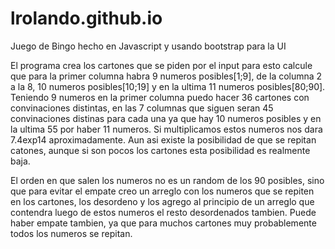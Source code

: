 # lrolando.github.io
Juego de Bingo hecho en Javascript y usando bootstrap para la UI

El programa crea los cartones que se piden por el input 
para esto calcule que para la primer columna habra 9 numeros posibles[1;9],
de la columna 2 a la 8, 10 numeros posibles[10;19] y en la ultima 11 numeros posibles[80;90].
Teniendo 9 numeros en la primer columna puedo hacer 36 cartones con convinaciones distintas,
en las 7 columnas que siguen seran 45 convinaciones distinas para cada una ya que hay 10 numeros posibles y en la ultima 
55 por haber 11 numeros. Si multiplicamos estos numeros nos dara 7.4exp14 aproximadamente.
Aun asi existe la posibilidad de que se repitan catones, aunque si son pocos los cartones esta posibilidad
es realmente baja.

El orden en que salen los numeros no es un random de los 90 posibles, sino que para evitar el empate
creo un arreglo con los numeros que se repiten en los cartones, los desordeno y los agrego al principio
de un arreglo que contendra luego de estos numeros el resto desordenados tambien. Puede haber empate tambien,
ya que para muchos cartones muy probablemente todos los numeros se repitan.


